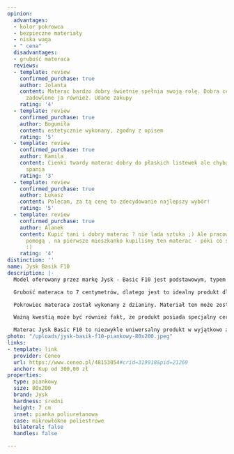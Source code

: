 ```yaml
---
opinion:
  advantages:
  - kolor pokrowca
  - bezpieczne materiały
  - niska waga
  - " cena"
  disadvantages:
  - grubość materaca
  reviews:
  - template: review
    confirmed_purchase: true
    author: Jolanta
    content: Materac bardzo dobry świetnie spełnia swoją rolę. Dobra cena. Dzieci
      zadowlone ja również. Udane zakupy
    rating: '4'
  - template: review
    confirmed_purchase: true
    author: Bogumiła
    content: estetycznie wykonany, zgodny z opisem
    rating: '5'
  - template: review
    confirmed_purchase: true
    author: Kamila
    content: Cienki twardy materac dobry do płaskich listewek ale chyba nie do codziennego
      spania
    rating: '3'
  - template: review
    confirmed_purchase: true
    author: Łukasz
    content: Polecam, za tą cenę to zdecydowanie najlepszy wybór!
    rating: '5'
  - template: review
    confirmed_purchase: true
    author: Alanek
    content: Kupić tani i dobry materac ? nie lada sztuka ;) Ale pracownicy Jysk zawsze
      pomogą , na pierwsze mieszkanko kupiliśmy ten materac - póki co sprawdza się
      :)
    rating: '4'
distinction: ''
name: Jysk Basik F10
description: |-
  Model oferowany przez markę Jysk - Basic F10 jest podstawowym, typem materaca piankowego. Został on wykonany z pianki poliuretanowej, dzięki czemu odznacza się średnią twardością. To sprawia, że dostosowuje się do potrzeb większości użytkowników. Ten rodzaj wypełnienia układa się idealnie do kształtu ciała, dzięki czemu zapewnia odpowiednie podparcie dla kręgosłupa.

  Grubość materaca to 7 centymetrów, dlatego jest to idealny produkt dla lżejszych osób oraz dzieci. Jest to model o wymiarach 80x200 cm, jednak jest on dostępny także w szerszej wersji 90x200.

  Pokrowiec materaca został wykonany z dzianiny. Materiał ten może zostać bez problemu zdjęty w celu jego wyprania. Jest to szczególnie ważne w przypadku osób cierpiących z powodu alergii na kurz i roztocza. Pokrowiec należy prać w 40°C. Zaletą modelu jest ciemnoszary kolor poszycia, który dopasuje się idealnie do każdego wystroju i jest odporny na zabrudzenia.

  Ważną kwestią może być również fakt, że produkt posiada specjalny certyfikat OEKO-TEX 100 - jest to logo międzynarodowego stowarzyszenia OEKO-TEX®. Taki symbol oznacza, że materac jest wolny od szkodliwych substancji, a użyte w nim tekstylia są całkowicie bezpieczne dla użytkownika.

  Materac Jysk Basic F10 to niezwykle uniwersalny produkt w wyjątkowo atrakcyjnej, niskiej cenie. Jest to dobry wybór w sytuacji, gdy poszukiwany jest materac do 200 złotych. Model spełni oczekiwania większości osób, których budżet jest mocno ograniczony. Materac Jysk bardzo często jest wyborem studentów, którzy urządzają swoje pierwsze mieszkanie.
photo: "/uploads/jysk-basik-f10-piankowy-80x200.jpeg"
links:
- template: link
  provider: Ceneo
  url: https://www.ceneo.pl/48153054#crid=319918&pid=21269
  anchor: Kup od 300,00 zł
properties:
  type: piankowy
  size: 80x200
  brand: Jysk
  hardness: średni
  height: 7 cm
  inset: pianka poliuretanowa
  case: mikrowłókno poliestrowe
  bilateral: false
  handles: false

---
```

